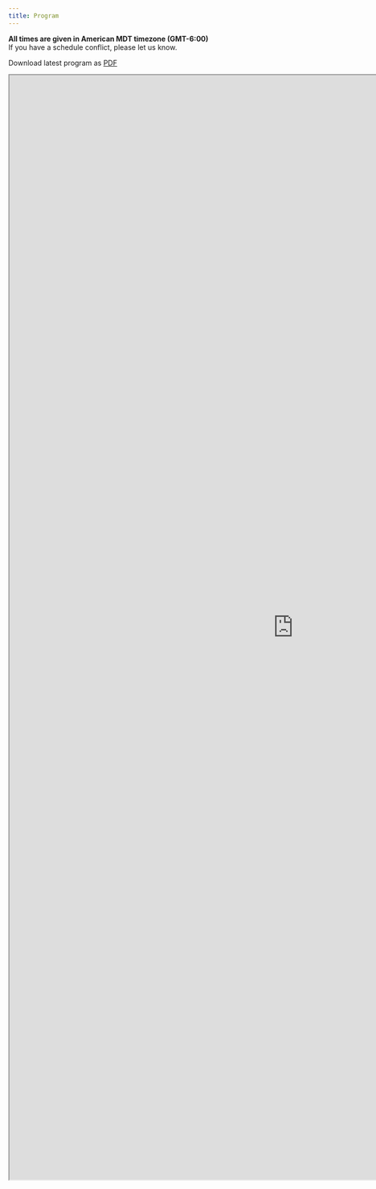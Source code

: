 ```yaml
---
title: Program
---
```


**All times are given in American MDT timezone (GMT-6:00)**     
If you have a schedule conflict, please let us know. 

Download latest program as [PDF](https://docs.google.com/spreadsheets/d/e/2PACX-1vQXuQyyGdUlxmK54zrWyzZ8Lc4MRyewlLmHVw0TliII_WQiLy_ztufvDFCpoLdX_v6he7_su891Ychn/pub?gid=739077447&single=true&output=pdf)

<iframe src="https://docs.google.com/spreadsheets/d/e/2PACX-1vQXuQyyGdUlxmK54zrWyzZ8Lc4MRyewlLmHVw0TliII_WQiLy_ztufvDFCpoLdX_v6he7_su891Ychn/pubhtml?widget=false&chrome=false&headers=false" scrolling="no" width="1130" height="2200" ></iframe>

